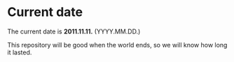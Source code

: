 # Current date

The current date is **2011.11.11.** (YYYY.MM.DD.)

This repository will be good when the world ends, so we will know how long it lasted.